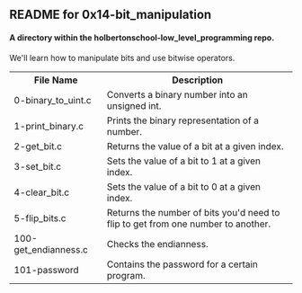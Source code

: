 <!DOCTYPE html>
<html>
<body>
<h2>README for 0x14-bit_manipulation</h2>
<h4>A directory within the holbertonschool-low_level_programming repo.</h4>
We'll learn how to manipulate bits and use bitwise operators.

<table style="width:100%">
<tr>
<th>File Name</th>
<th>Description</th>
</tr>
<tr>
<td>0-binary_to_uint.c</td>
<td>Converts a binary number into an unsigned int.</td>
</tr>
<tr>
<td>1-print_binary.c</td>
<td>Prints the binary representation of a number.</td>
</tr>
<tr>
<td>2-get_bit.c</td>
<td>Returns the value of a bit at a given index.</td>
</tr>
<tr>
<td>3-set_bit.c</td>
<td>Sets the value of a bit to 1 at a given index.</td>
</tr>
<tr>
<td>4-clear_bit.c</td>
<td>Sets the value of a bit to 0 at a given index.</td>
</tr>
<tr>
<td>5-flip_bits.c</td>
<td>Returns the number of bits you'd need to flip to get from one number to another.</td>
</tr>
<tr>
<td>100-get_endianness.c</td>
<td>Checks the endianness.</td>
</tr>
<tr>
<td>101-password</td>
<td>Contains the password for a certain program.</td>
</tr>
</table>

</body>
</html>
